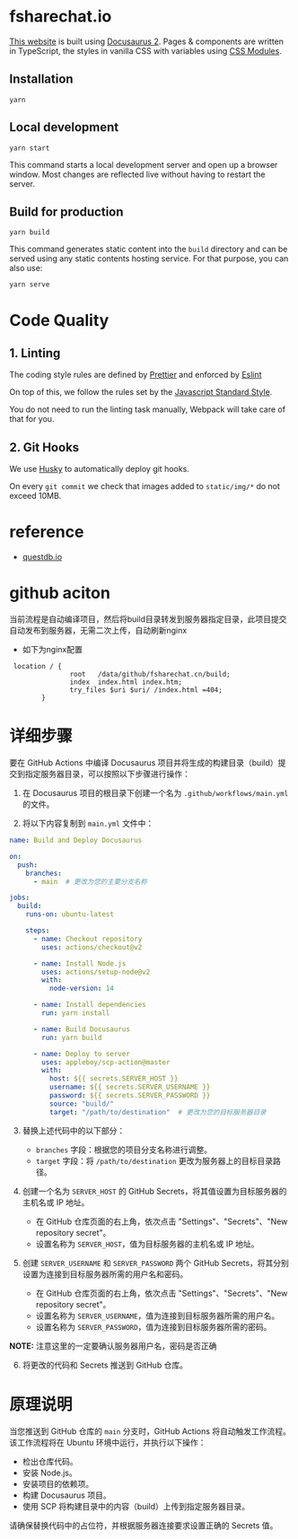 
# fsharechat.io

[This website](https://fsharechat.cn/) is built using
[Docusaurus 2](https://v2.docusaurus.io/). Pages & components are written in
TypeScript, the styles in vanilla CSS with variables using
[CSS Modules](https://github.com/css-modules/css-modules).

## Installation

```script
yarn
```

## Local development

```script
yarn start
```

This command starts a local development server and open up a browser window.
Most changes are reflected live without having to restart the server.

## Build for production

```script
yarn build
```

This command generates static content into the `build` directory and can be
served using any static contents hosting service. For that purpose, you can also
use:

```script
yarn serve
```

# Code Quality

## 1. Linting

The coding style rules are defined by [Prettier](https://prettier.io/) and
enforced by [Eslint](https://eslint.org)

On top of this, we follow the rules set by the
[Javascript Standard Style](https://standardjs.com/rules.html).

You do not need to run the linting task manually, Webpack will take care of that
for you.

## 2. Git Hooks

We use [Husky](https://github.com/typicode/husky) to automatically deploy git
hooks.

On every `git commit` we check that images added to `static/img/*` do not exceed
10MB.


# reference

* [questdb.io](https://github.com/questdb/questdb.io)


# github aciton 

当前流程是自动编译项目，然后将build目录转发到服务器指定目录，此项目提交自动发布到服务器，无需二次上传，自动刷新nginx

* 如下为nginx配置

```
 location / {
               root   /data/github/fsharechat.cn/build;
               index  index.html index.htm;
               try_files $uri $uri/ /index.html =404;
        }

```

# 详细步骤

要在 GitHub Actions 中编译 Docusaurus 项目并将生成的构建目录（build）提交到指定服务器目录，可以按照以下步骤进行操作：

1. 在 Docusaurus 项目的根目录下创建一个名为 `.github/workflows/main.yml` 的文件。

2. 将以下内容复制到 `main.yml` 文件中：

```yaml
name: Build and Deploy Docusaurus

on:
  push:
    branches:
      - main  # 更改为您的主要分支名称

jobs:
  build:
    runs-on: ubuntu-latest

    steps:
      - name: Checkout repository
        uses: actions/checkout@v2

      - name: Install Node.js
        uses: actions/setup-node@v2
        with:
          node-version: 14

      - name: Install dependencies
        run: yarn install

      - name: Build Docusaurus
        run: yarn build

      - name: Deploy to server
        uses: appleboy/scp-action@master
        with:
          host: ${{ secrets.SERVER_HOST }}
          username: ${{ secrets.SERVER_USERNAME }}
          password: ${{ secrets.SERVER_PASSWORD }}
          source: "build/"
          target: "/path/to/destination"  # 更改为您的目标服务器目录
```

3. 替换上述代码中的以下部分：
   - `branches` 字段：根据您的项目分支名称进行调整。
   - `target` 字段：将 `/path/to/destination` 更改为服务器上的目标目录路径。

4. 创建一个名为 `SERVER_HOST` 的 GitHub Secrets，将其值设置为目标服务器的主机名或 IP 地址。
   - 在 GitHub 仓库页面的右上角，依次点击 "Settings"、"Secrets"、"New repository secret"。
   - 设置名称为 `SERVER_HOST`，值为目标服务器的主机名或 IP 地址。

5. 创建 `SERVER_USERNAME` 和 `SERVER_PASSWORD` 两个 GitHub Secrets，将其分别设置为连接到目标服务器所需的用户名和密码。
   - 在 GitHub 仓库页面的右上角，依次点击 "Settings"、"Secrets"、"New repository secret"。
   - 设置名称为 `SERVER_USERNAME`，值为连接到目标服务器所需的用户名。
   - 设置名称为 `SERVER_PASSWORD`，值为连接到目标服务器所需的密码。

**NOTE:** 注意这里的一定要确认服务器用户名，密码是否正确

6. 将更改的代码和 Secrets 推送到 GitHub 仓库。

# 原理说明

当您推送到 GitHub 仓库的 `main` 分支时，GitHub Actions 将自动触发工作流程。该工作流程将在 Ubuntu 环境中运行，并执行以下操作：

- 检出仓库代码。
- 安装 Node.js。
- 安装项目的依赖项。
- 构建 Docusaurus 项目。
- 使用 SCP 将构建目录中的内容（build）上传到指定服务器目录。

请确保替换代码中的占位符，并根据服务器连接要求设置正确的 Secrets 值。
